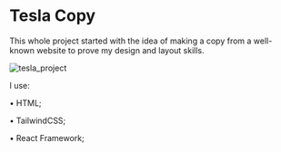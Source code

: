 # Tesla Copy

This whole project started with the idea of making a copy from a well-known website to prove my design and layout skills.



![tesla_project](https://user-images.githubusercontent.com/77098686/193466303-c903b304-76a5-430c-ac48-989e59431510.png)


I use:

• HTML;

• TailwindCSS;

• React Framework;

